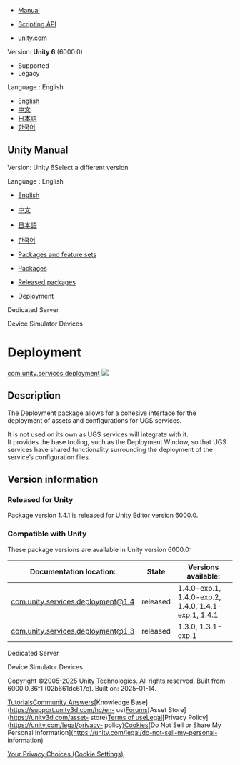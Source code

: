 [](https://docs.unity3d.com)

  * [Manual](../Manual/index.html)
  * [Scripting API](../ScriptReference/index.html)

  * [unity.com](https://unity.com/)

Version: **Unity 6** (6000.0)

  * Supported
  * Legacy

Language : English

  * [English](/Manual/com.unity.services.deployment.html)
  * [中文](/cn/current/Manual/com.unity.services.deployment.html)
  * [日本語](/ja/current/Manual/com.unity.services.deployment.html)
  * [한국어](/kr/current/Manual/com.unity.services.deployment.html)

[](https://docs.unity3d.com)

## Unity Manual

Version: Unity 6Select a different version

Language : English

  * [English](/Manual/com.unity.services.deployment.html)
  * [中文](/cn/current/Manual/com.unity.services.deployment.html)
  * [日本語](/ja/current/Manual/com.unity.services.deployment.html)
  * [한국어](/kr/current/Manual/com.unity.services.deployment.html)

  * [Packages and feature sets](PackagesList.html)
  * [Packages](Packages-all.html)
  * [Released packages](pack-safe.html)
  * Deployment 

[](com.unity.dedicated-server.html)

Dedicated Server

[](com.unity.device-simulator.devices.html)

Device Simulator Devices

# Deployment

[com.unity.services.deployment](https://docs.unity3d.com/Packages/com.unity.services.deployment@1.4/manual/index.html)
![](../uploads/Main/iconRel.png)

## Description

The Deployment package allows for a cohesive interface for the deployment of
assets and configurations for UGS services.  
  
It is not used on its own as UGS services will integrate with it.  
It provides the base tooling, such as the Deployment Window, so that UGS
services have shared functionality surrounding the deployment of the service’s
configuration files.

## Version information

### Released for Unity

Package version 1.4.1 is released for Unity Editor version 6000.0.

### Compatible with Unity

These package versions are available in Unity version 6000.0:

**Documentation location:** | **State** | **Versions available:**  
---|---|---  
[com.unity.services.deployment@1.4](https://docs.unity3d.com/Packages/com.unity.services.deployment@1.4/manual/index.html) | released | 1.4.0-exp.1, 1.4.0-exp.2, 1.4.0, 1.4.1-exp.1, 1.4.1  
[com.unity.services.deployment@1.3](https://docs.unity3d.com/Packages/com.unity.services.deployment@1.3/manual/index.html) | released | 1.3.0, 1.3.1-exp.1  
  
[](com.unity.dedicated-server.html)

Dedicated Server

[](com.unity.device-simulator.devices.html)

Device Simulator Devices

Copyright ©2005-2025 Unity Technologies. All rights reserved. Built from
6000.0.36f1 (02b661dc617c). Built on: 2025-01-14.

[Tutorials](https://learn.unity.com/)[Community
Answers](https://answers.unity3d.com)[Knowledge
Base](https://support.unity3d.com/hc/en-
us)[Forums](https://forum.unity3d.com)[Asset Store](https://unity3d.com/asset-
store)[Terms of
use](https://docs.unity3d.com/Manual/TermsOfUse.html)[Legal](https://unity.com/legal)[Privacy
Policy](https://unity.com/legal/privacy-
policy)[Cookies](https://unity.com/legal/cookie-policy)[Do Not Sell or Share
My Personal Information](https://unity.com/legal/do-not-sell-my-personal-
information)

[Your Privacy Choices (Cookie Settings)](javascript:void\(0\);)


